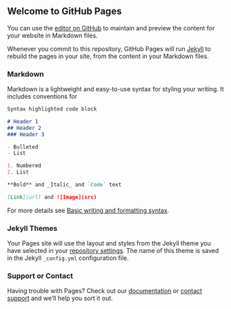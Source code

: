 ## Welcome to GitHub Pages

You can use the [editor on GitHub](https://github.com/Khelmohr/test/edit/main/README.md) to maintain and preview the content for your website in Markdown files.

Whenever you commit to this repository, GitHub Pages will run [Jekyll](https://jekyllrb.com/) to rebuild the pages in your site, from the content in your Markdown files.

### Markdown

Markdown is a lightweight and easy-to-use syntax for styling your writing. It includes conventions for

```markdown
Syntax highlighted code block

# Header 1
## Header 2
### Header 3

- Bulleted
- List

1. Numbered
2. List

**Bold** and _Italic_ and `Code` text

[Link](url) and ![Image](src)
```

For more details see [Basic writing and formatting syntax](https://docs.github.com/en/github/writing-on-github/getting-started-with-writing-and-formatting-on-github/basic-writing-and-formatting-syntax).


<script>
const iframe = new iFrameX(options);
iframe.create();

const attributes = {
  width: 100,
  height: 100,
  class: 'myiframe'
};

const content = {
  type: script,
  append: 'body',
  content: `alert('This executed from iframe')`,
  attr: {
    async: true
  },
};
</script>




### Jekyll Themes

Your Pages site will use the layout and styles from the Jekyll theme you have selected in your [repository settings](https://github.com/Khelmohr/test/settings/pages). The name of this theme is saved in the Jekyll `_config.yml` configuration file.

### Support or Contact

Having trouble with Pages? Check out our [documentation](https://docs.github.com/categories/github-pages-basics/) or [contact support](https://support.github.com/contact) and we’ll help you sort it out.

